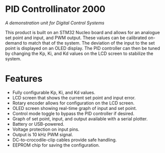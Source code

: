 # PID Controllinator 2000
_A demonstration unit for Digital Control Systems_

This product is built on an STM32 Nucleo board and allows for an analogue set point and input, and PWM output. These values can be calibrated on-demand to match that of the system. The deviation of the input to the set point is displayed on an OLED display.
The PID controller can then be tuned by changing the Kp, Ki, and Kd values on the LCD screen to stabilize the system.

# Features
* Fully configurable Kp, Ki, and Kd values.
* LCD screen that shows the current set point and input error.
* Rotary encoder allows for configuration on the LCD screen.
* OLED screen showing real-time graph of input and set point.
* Control mode toggle to bypass the PID controller if desired.
* Graph of set point, input, and output available with a serial plotter.
* Battery or USB-powered.
* Voltage protection on input pins.
* Output is 10 kHz PWM signal.
* DC-to-crocodile-clip cables provide safe handling.
* EEPROM chip for saving the configuration.
